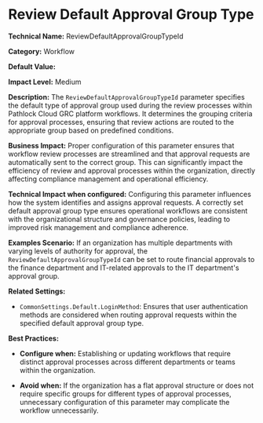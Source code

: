 # Review Default Approval Group Type

**Technical Name:** ReviewDefaultApprovalGroupTypeId

**Category:** Workflow

**Default Value:**

**Impact Level:** Medium

**Description:** The `ReviewDefaultApprovalGroupTypeId` parameter specifies the default type of approval group used during the review processes within Pathlock Cloud GRC platform workflows. It determines the grouping criteria for approval processes, ensuring that review actions are routed to the appropriate group based on predefined conditions.

**Business Impact:** Proper configuration of this parameter ensures that workflow review processes are streamlined and that approval requests are automatically sent to the correct group. This can significantly impact the efficiency of review and approval processes within the organization, directly affecting compliance management and operational efficiency.

**Technical Impact when configured:** Configuring this parameter influences how the system identifies and assigns approval requests. A correctly set default approval group type ensures operational workflows are consistent with the organizational structure and governance policies, leading to improved risk management and compliance adherence.

**Examples Scenario:** If an organization has multiple departments with varying levels of authority for approval, the `ReviewDefaultApprovalGroupTypeId` can be set to route financial approvals to the finance department and IT-related approvals to the IT department's approval group.

**Related Settings:**

- `CommonSettings.Default.LoginMethod`: Ensures that user authentication methods are considered when routing approval requests within the specified default approval group type.

**Best Practices:** 

- **Configure when:** Establishing or updating workflows that require distinct approval processes across different departments or teams within the organization.
  
- **Avoid when:** If the organization has a flat approval structure or does not require specific groups for different types of approval processes, unnecessary configuration of this parameter may complicate the workflow unnecessarily.